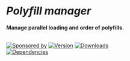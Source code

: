 # _Polyfill manager_

**Manage parallel loading and order of polyfills.**

<br/>[![Sponsored by][sponsor-img]][sponsor] [![Version][npm-version-img]][npm] [![Downloads][npm-downloads-img]][npm]<br/>[![Dependencies][deps-img]][deps]

[sponsor]: https://www.sebastian-software.de
[deps]: https://david-dm.org/sebastian-software/polyfill-manager
[npm]: https://www.npmjs.com/package/polyfill-manager
[sponsor-img]: https://badgen.net/badge/Sponsored%20by/Sebastian%20Software/692446
[deps-img]: https://badgen.net/david/dep/sebastian-software/polyfill-manager
[npm-downloads-img]: https://badgen.net/npm/dm/polyfill-manager
[npm-version-img]: https://badgen.net/npm/v/polyfill-manager
